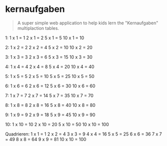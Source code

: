 # kernaufgaben

> A super simple web application to help kids lern the "Kernaufgaben" multiplaction tables.

1:
    1 x 1 = 1
    2 x 1 = 2
    5 x 1 = 5
    10 x 1 = 10

2:
    1 x 2 = 2
    2 x 2 = 4
    5 x 2 = 10
    10 x 2 = 20

3:
    1 x 3 = 3
    2 x 3 = 6
    5 x 3 = 15
    10 x 3 = 30

4:
    1 x 4 = 4
    2 x 4 = 8
    5 x 4 = 20
    10 x 4 = 40

5:
    1 x 5 = 5
    2 x 5 = 10
    5 x 5 = 25
    10 x 5 = 50

6:
    1 x 6 = 6
    2 x 6 = 12
    5 x 6 = 30
    10 x 6 = 60

7:
    1 x 7 = 7
    2 x 7 = 14
    5 x 7 = 35
    10 x 7 = 70

8:
    1 x 8 = 8
    2 x 8 = 16
    5 x 8 = 40
    10 x 8 = 80

9:
    1 x 9 = 9
    2 x 9 = 18
    5 x 9 = 45
    10 x 9 = 90

10:
    1 x 10 = 10
    2 x 10 = 20
    5 x 10 = 50
    10 x 10 = 100

Quadrieren:
    1 x 1 = 1
    2 x 2 = 4
    3 x 3 = 9
    4 x 4 = 16
    5 x 5 = 25
    6 x 6 = 36
    7 x 7 = 49
    8 x 8 = 64
    9 x 9 = 81
    10 x 10 = 100

